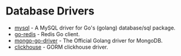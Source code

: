 # Database Drivers

- [mysql](https://github.com/go-sql-driver/mysql) - A MySQL driver for Go's (golang) database/sql package.
- [go-redis](https://github.com/redis/go-redis) - Redis Go client.
- [mongo-go-driver](https://github.com/mongodb/mongo-go-driver) - The Official Golang driver for MongoDB.
- [clickhouse](https://github.com/go-gorm/clickhouse) - GORM clickhouse driver.

